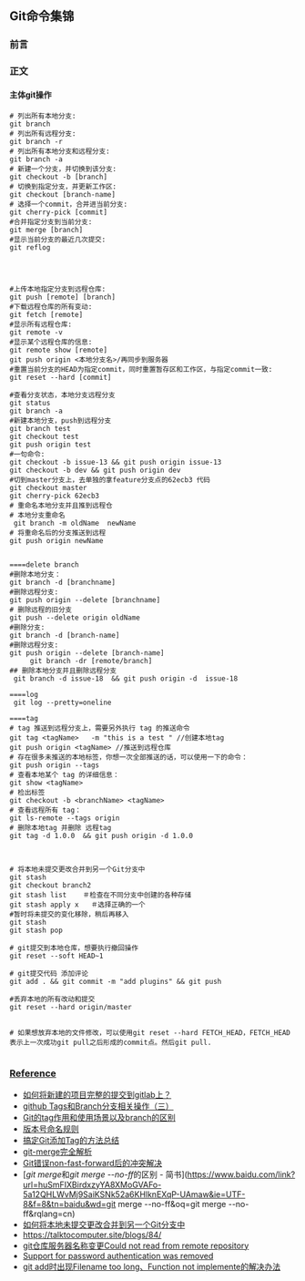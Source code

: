 ## Git命令集锦

### 前言

### 正文

#### 主体git操作

```shell
# 列出所有本地分支:
git branch
# 列出所有远程分支:
git branch -r
# 列出所有本地分支和远程分支:
git branch -a
# 新建一个分支，并切换到该分支:
git checkout -b [branch]
# 切换到指定分支，并更新工作区:
git checkout [branch-name]
# 选择一个commit，合并进当前分支:
git cherry-pick [commit]
#合并指定分支到当前分支:
git merge [branch]
#显示当前分支的最近几次提交:
git reflog



 
#上传本地指定分支到远程仓库:
git push [remote] [branch]
#下载远程仓库的所有变动:
git fetch [remote]
#显示所有远程仓库:
git remote -v
#显示某个远程仓库的信息:
git remote show [remote]
git push origin <本地分支名>/再同步到服务器
#重置当前分支的HEAD为指定commit，同时重置暂存区和工作区，与指定commit一致:
git reset --hard [commit]

#查看分支状态，本地分支远程分支
git status
git branch -a 	
#新建本地分支，push到远程分支
git branch test
git checkout test
git push origin test
#一句命令:
git checkout -b issue-13 && git push origin issue-13
git checkout -b dev && git push origin dev
#切到master分支上，去单独的拿feature分支点的62ecb3 代码
git checkout master  
git cherry-pick 62ecb3
# 重命名本地分支并且推到远程仓
# 本地分支重命名
 git branch -m oldName  newName
# 将重命名后的分支推送到远程
git push origin newName


====delete branch
#删除本地分支： 
git branch -d [branchname] 
#删除远程分支:
git push origin --delete [branchname] 
# 删除远程的旧分支
git push --delete origin oldName
#删除分支:
git branch -d [branch-name]
#删除远程分支:
git push origin --delete [branch-name]
     git branch -dr [remote/branch]
## 删除本地分支并且删除远程分支
 git branch -d issue-18  && git push origin -d  issue-18

====log
 git log --pretty=oneline

====tag
# tag 推送到远程分支上，需要另外执行 tag 的推送命令
git tag <tagName>   -m "this is a test " //创建本地tag
git push origin <tagName> //推送到远程仓库
# 存在很多未推送的本地标签，你想一次全部推送的话，可以使用一下的命令：
git push origin --tags  
# 查看本地某个 tag 的详细信息：
git show <tagName>
# 检出标签
git checkout -b <branchName> <tagName>
# 查看远程所有 tag：
git ls-remote --tags origin
# 删除本地tag 并删除 远程tag
git tag -d 1.0.0  && git push origin -d 1.0.0



# 将本地未提交更改合并到另一个Git分支中
git stash
git checkout branch2
git stash list    ＃检查在不同分支中创建的各种存储
git stash apply x   ＃选择正确的一个
#暂时将未提交的变化移除，稍后再移入
git stash
git stash pop

# git提交到本地仓库，想要执行撤回操作
git reset --soft HEAD~1

# git提交代码 添加评论
git add . && git commit -m "add plugins" && git push

#丢弃本地的所有改动和提交
git reset --hard origin/master


# 如果想放弃本地的文件修改，可以使用git reset --hard FETCH_HEAD，FETCH_HEAD表示上一次成功git pull之后形成的commit点。然后git pull.


```





### [Reference]()
- [如何将新建的项目完整的提交到gitlab上？](https://www.cnblogs.com/ssqq5200936/p/10749201.html)
- [github Tags和Branch分支相关操作（三）](https://blog.csdn.net/zjws23786/article/details/71159805)
- [Git的tag作用和使用场景以及branch的区别](https://blog.csdn.net/lcgoing/article/details/86241784)
- [版本号命名规则](https://blog.csdn.net/yimcarson/article/details/83894841)
- [搞定Git添加Tag的方法总结](https://www.cnblogs.com/bescheiden/articles/11126319.html)
- [git-merge完全解析](https://www.jianshu.com/p/58a166f24c81)
- [Git错误non-fast-forward后的冲突解决](https://blog.csdn.net/QQ736238785/article/details/79767115)
- [*git* *merge*和*git* *merge* --*no-ff*的区别 - 简书](https://www.baidu.com/link?url=huSmFIXBirdxzyYA8XMoGVAFo-5a12QHLWvMj9SaiKSNk52a6KHlknEXqP-UAmaw&ie=UTF-8&f=8&tn=baidu&wd=git merge --no-ff&oq=git merge --no-ff&rqlang=cn)
- [如何将本地未提交更改合并到另一个Git分支中](https://blog.csdn.net/u013986317/article/details/106967998/)
- https://talktocomputer.site/blogs/84/
- [git仓库服务器名称变更Could not read from remote repository](https://blog.csdn.net/qc530167365/article/details/89878547)
- [Support for password authentication was removed](https://blog.csdn.net/weixin_41010198/article/details/119698015)
- [git add时出现Filename too long、Function not implemente的解决办法](https://blog.csdn.net/weixin_45623615/article/details/108747989)